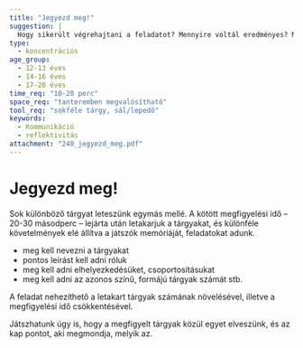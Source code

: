 ```yaml
---
title: "Jegyezd meg!"
suggestion: | 
  Hogy sikerült végrehajtani a feladatot? Mennyire voltál eredményes? Mi volt a legnehezebb?
type:
  - koncentrációs
age_group:
  - 12-13 éves
  - 14-16 éves
  - 17-20 éves
time_req: "10-20 perc"
space_req: "tanteremben megvalósítható"
tool_req: "sokféle tárgy, sál/lepedő"
keywords: 
  - Kommunikáció
  - reflektivitás
attachment: "240_jegyezd_meg.pdf"
---
```


# Jegyezd meg!

Sok különböző tárgyat leteszünk egymás mellé. A kötött megfigyelési idő – 20-30 másodperc – lejárta után letakarjuk a tárgyakat, és különféle követelmények elé állítva a játszók memóriáját, feladatokat adunk.

* meg kell nevezni a tárgyakat
* pontos leírást kell adni róluk
* meg kell adni elhelyezkedésüket, csoportosításukat
* meg kell adni az azonos színű, formájú tárgyak számát stb.

A feladat nehezíthető a letakart tárgyak számának növelésével, illetve a megfigyelési idő csökkentésével.

Játszhatunk úgy is, hogy a megfigyelt tárgyak közül egyet elveszünk, és az kap pontot, aki megmondja, melyik az.
  
  
